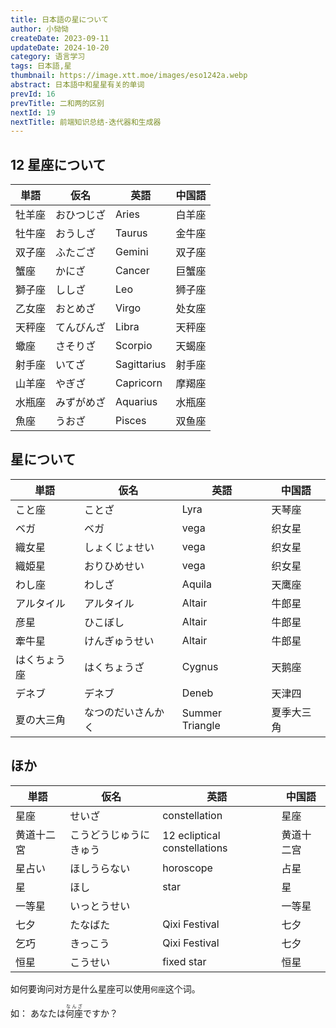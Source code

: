 ```yaml
---
title: 日本語の星について
author: 小恸恸
createDate: 2023-09-11
updateDate: 2024-10-20
category: 语言学习
tags: 日本語,星
thumbnail: https://image.xtt.moe/images/eso1242a.webp
abstract: 日本語中和星星有关的单词
prevId: 16
prevTitle: 二和两的区别
nextId: 19
nextTitle: 前端知识总结-迭代器和生成器
---
```


## 12 星座について

| 単語   | 仮名       | 英語        | 中国語 |
| ------ | ---------- | ----------- | ------ |
| 牡羊座 | おひつじざ | Aries       | 白羊座 |
| 牡牛座 | おうしざ   | Taurus      | 金牛座 |
| 双子座 | ふたござ   | Gemini      | 双子座 |
| 蟹座   | かにざ     | Cancer      | 巨蟹座 |
| 獅子座 | ししざ     | Leo         | 狮子座 |
| 乙女座 | おとめざ   | Virgo       | 处女座 |
| 天秤座 | てんびんざ | Libra       | 天秤座 |
| 蠍座   | さそりざ   | Scorpio     | 天蝎座 |
| 射手座 | いてざ     | Sagittarius | 射手座 |
| 山羊座 | やぎざ     | Capricorn   | 摩羯座 |
| 水瓶座 | みずがめざ | Aquarius    | 水瓶座 |
| 魚座   | うおざ     | Pisces      | 双鱼座 |

## 星について

| 単語         | 仮名               | 英語            | 中国語     |
| ------------ | ------------------ | --------------- | ---------- |
| こと座       | ことざ             | Lyra            | 天琴座     |
| ベガ         | ベガ               | vega            | 织女星     |
| 織女星       | しょくじょせい     | vega            | 织女星     |
| 織姫星       | おりひめせい       | vega            | 织女星     |
| わし座       | わしざ             | Aquila          | 天鹰座     |
| アルタイル   | アルタイル         | Altair          | 牛郎星     |
| 彦星         | ひこぼし           | Altair          | 牛郎星     |
| 牽牛星       | けんぎゅうせい     | Altair          | 牛郎星     |
| はくちょう座 | はくちょうざ       | Cygnus          | 天鹅座     |
| デネブ       | デネブ             | Deneb           | 天津四     |
| 夏の大三角   | なつのだいさんかく | Summer Triangle | 夏季大三角 |

## ほか

| 単語       | 仮名                   | 英語                         | 中国語     |
| ---------- | ---------------------- | ---------------------------- | ---------- |
| 星座       | せいざ                 | constellation                | 星座       |
| 黄道十二宮 | こうどうじゅうにきゅう | 12 ecliptical constellations | 黄道十二宫 |
| 星占い     | ほしうらない           | horoscope                    | 占星       |
| 星         | ほし                   | star                         | 星         |
| 一等星     | いっとうせい           |                              | 一等星     |
| 七夕       | たなばた               | Qixi Festival                | 七夕       |
| 乞巧　　   | きっこう               | Qixi Festival                | 七夕       |
| 恒星       | こうせい               | fixed star                   | 恒星       |

如何要询问对方是什么星座可以使用`何座`这个词。

如： あなたは<ruby>何座<rt>なんざ</rt></ruby>ですか？
